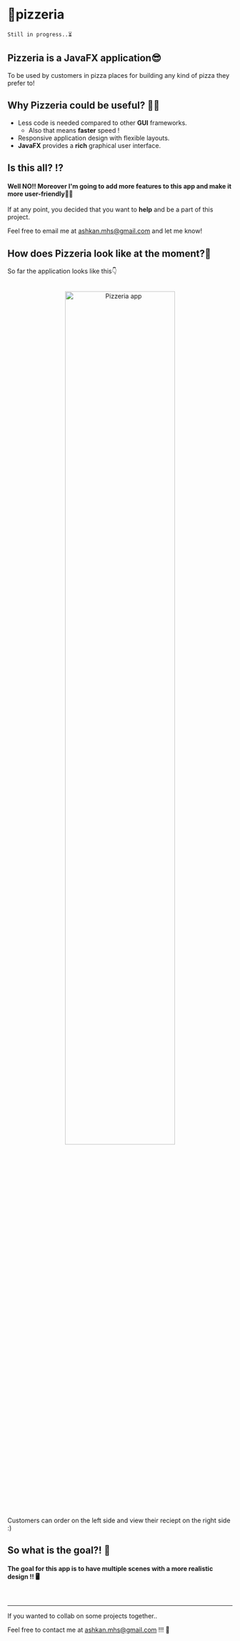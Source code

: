 # 🍕pizzeria

`Still in progress..⏳`


<h2>Pizzeria is a JavaFX application😎</h2>

To be used by customers in pizza places for building any kind of pizza they prefer to!


<h2>Why Pizzeria could be useful? 🤷‍♂️ </h2>

- Less code is needed compared to other **GUI** frameworks.
	- Also that means **faster** speed !
- Responsive application design with flexible layouts.
- **JavaFX** provides a **rich** graphical user interface.


<h2>Is this all? ⁉️</h2>
<h4> Well NO!! Moreover I'm going to add more features to this app and make it more user-friendly👨‍💻</h4>

If at any point, you decided that you want to **help** and be a part of this project.

Feel free to email me at <ashkan.mhs@gmail.com> and let me know!


<h2>How does Pizzeria look like at the moment?🧐</h2>
So far the application looks like this👇<br><br>

<p align="center">
<img src="https://i.imgur.com/fcgn4Ys.png" alt="Pizzeria app" width="70%" height="70%">
</p>

Customers can order on the left side and view their reciept on the right side :)


<h2>So what is the goal?! 🌟</h2>
<h4>The goal for this app is to have multiple scenes with a more realistic design !! 🖥 </h4><br>



<hr>
If you wanted to collab on some projects together..

Feel free to contact me at <ashkan.mhs@gmail.com> !!! 🚀


 
